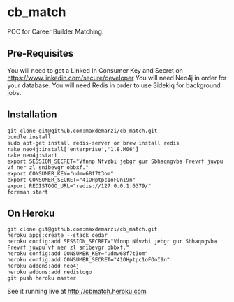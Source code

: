 cb_match
========

POC for Career Builder Matching.


Pre-Requisites
--------------

You will need to get a Linked In Consumer Key and Secret on https://www.linkedin.com/secure/developer
You will need Neo4j in order for your database.
You will need Redis in order to use Sidekiq for background jobs.

Installation
----------------

    git clone git@github.com:maxdemarzi/cb_match.git
    bundle install
    sudo apt-get install redis-server or brew install redis
    rake neo4j:install['enterprise','1.8.M06']
    rake neo4j:start
    export SESSION_SECRET="Vfnnp Nfvzbi jebgr gur Sbhaqngvba Frevrf juvpu vf ner zl snibevgr obbxf."
    export CONSUMER_KEY="udmw68f7t3om"
    export CONSUMER_SECRET="41OHptpc1oFOnI9n"
    export REDISTOGO_URL="redis://127.0.0.1:6379/"
    foreman start

On Heroku
---------

    git clone git@github.com:maxdemarzi/cb_match.git
    heroku apps:create --stack cedar
    heroku config:add SESSION_SECRET="Vfnnp Nfvzbi jebgr gur Sbhaqngvba Frevrf juvpu vf ner zl snibevgr obbxf."
    heroku config:add CONSUMER_KEY="udmw68f7t3om"
    heroku config:add CONSUMER_SECRET="41OHptpc1oFOnI9n"
    heroku addons:add neo4j
    heroku addons:add redistogo
    git push heroku master

See it running live at http://cbmatch.heroku.com